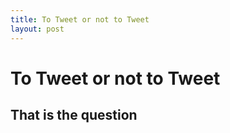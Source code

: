 ```yaml
---
title: To Tweet or not to Tweet
layout: post
---
```


# To Tweet or not to Tweet

## That is the question